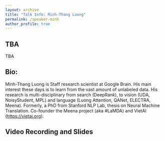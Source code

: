 ```yaml
---
layout: archive
title: "Talk Info: Minh-Thang Luong"
permalink: /speaker-minh
author_profile: true
---
```


## TBA

TBA

## Bio:

Minh-Thang Luong is Staff research scientist at Google Brain. His main interest these days is to learn from the vast amount of unlabeled data. His research is multi-disciplinary from search (DeepRank), to vision (UDA, NoisyStudent, MPL) and language (Luong Attention, QANet, ELECTRA, Meena). Formerly, a PhD from Stanford NLP Lab, thesis on Neural Machine Translation. Co-founder the Meena project (aka #LaMDA) and VietAI (https://vietai.org).

## Video Recording and Slides

<!-- [![IMAGE ALT TEXT HERE](https://img.youtube.com/vi/SsVhzeT5VmA/0.jpg)](https://www.youtube.com/watch?v=SsVhzeT5VmA)

<script async class="speakerdeck-embed" data-id="774e2c28f938447ca62c11489b71e1d8" data-ratio="1.77777777777778" src="//speakerdeck.com/assets/embed.js"></script> -->
